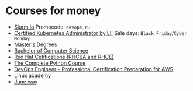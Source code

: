 # Courses for money

- [Slurm.io](https://slurm.io/) Promocode: `devops_ru`
- [Certified Kubernetes Administrator by LF](https://training.linuxfoundation.org/certification/certified-kubernetes-administrator-cka/) Sale days: `Black Friday`/`Cyber Monday`
- [Master's Degrees](https://www.edx.org/masters?utm_source=sailthru&utm_medium=email&utm_campaign=masters_launch)
- [Bachelor of Computer Science](https://www.coursera.org/degrees/bachelor-of-science-computer-science-london)
- [Red Hat Cetifications (RHCSA and RHCE)](https://www.udemy.com/red-hat-cetifications-rhcsa-rhce-combined-exam-prep/learn/lecture/12246906?start=0#overview)
- [The Complete Python Course](https://www.udemy.com/the-complete-python-course/learn/lecture/9334088?start=0#overview)
- [DevOps Engineer – Professional Certification Preparation for AWS](https://cloudacademy.com/learning-paths/devops-engineer-professional-certification-preparation-for-aws-2019-427/)
- [Linux academy](https://linuxacademy.com/)
- [June way](https://Juneway.pro)
